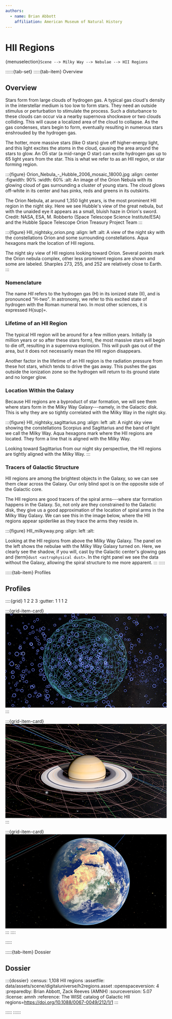 ```yaml
---
authors:
  - name: Brian Abbott
    affiliation: American Museum of Natural History
---
```



# HII Regions

{menuselection}`Scene --> Milky Way --> Nebulae --> HII Regions`


::::::{tab-set}
:::::{tab-item} Overview

## Overview

Stars form from large clouds of hydrogen gas. A typical gas cloud's density in the interstellar medium is too low to form stars. They need an outside stimulus or perturbation to stimulate the process. Such a disturbance to these clouds can occur via a nearby supernova shockwave or two clouds colliding. This will cause a localized area of the cloud to collapse. As the gas condenses, stars begin to form, eventually resulting in numerous stars enshrouded by the hydrogen gas.

The hotter, more massive stars (like O stars) give off higher-energy light, and this light excites the atoms in the cloud, causing the area around the stars to glow. An O5 star (a mid-range O star) can excite hydrogen gas up to 65 light years from the star. This is what we refer to as an HII region, or star forming region.


:::{figure} Orion_Nebula_-_Hubble_2006_mosaic_18000.jpg
:align: center
:figwidth: 90%
:width: 60%
:alt: An image of the Orion Nebula with its glowing cloud of gas surrounding a cluster of young stars. The cloud glows off-white in its center and has pinks, reds and greens in its outskirts.

The Orion Nebula, at around 1,350 light years, is the most prominent HII region in the night sky. Here we see Hubble's view of the great nebula, but with the unaided eye it appears as a small, bluish haze in Orion's sword. Credit: NASA, ESA, M. Robberto (Space Telescope Science Institute/ESA) and the Hubble Space Telescope Orion Treasury Project Team
:::



:::{figure} HII_nightsky_orion.png
:align: left
:alt: A view of the night sky with the constellations Orion and some surrounding constellations. Aqua hexagons mark the location of HII regions.

The night sky view of HII regions looking toward Orion. Several points mark the Orion nebula complex, other less prominent regions are shown and some are labeled. Sharples 273, 255, and 252 are relatively close to Earth.
:::


### Nomenclature

The name _HII_ refers to the hydrogen gas (H) in its ionized state (II), and is pronounced "H-two". In astronomy, we refer to this excited state of hydrogen with the Roman numeral two. In most other sciences, it is expressed H{sup}`+`.


### Lifetime of an HII Region

The typical HII region will be around for a few million years. Initially (a million years or so after these stars form), the most massive stars will begin to die off, resulting in a supernova explosion. This will push gas out of the area, but it does not necessarily mean the HII region disappears. 

Another factor in the lifetime of an HII region is the radiation pressure from these hot stars, which tends to drive the gas away. This pushes the gas outside the ionization zone so the hydrogen will return to its ground state and no longer glow.


### Location Within the Galaxy

Because HII regions are a byproduct of star formation, we will see them where stars form in the Milky Way Galaxy---namely, in the Galactic disk. This is why they are so tightly correlated with the Milky Way in the night sky.

:::{figure} HII_nightsky_sagittarius.png
:align: left
:alt: A night sky view showing the constellations Scorpius and Sagittarius and the band of light we call the Milky Way. Aqua hexagons mark where the HII regions are located. They form a line that is aligned with the Milky Way.

Looking toward Sagittarius from our night sky perspective, the HII regions are tightly aligned with the Milky Way. 
:::


### Tracers of Galactic Structure

HII regions are among the brightest objects in the Galaxy, so we can see them clear across the Galaxy. Our only blind spot is on the opposite side of the Galactic core.

The HII regions are good tracers of the spiral arms---where star formation happens in the Galaxy. So, not only are they constrained to the Galactic disk, they give us a good approximation of the location of spiral arms in the Milky Way Galaxy. We can see this in the image below, where the HII regions appear spiderlike as they trace the arms they reside in.


:::{figure} HII_milkyway.png
:align: left
:alt: 

Looking at the HII regions from above the Milky Way Galaxy. The panel on the left shows the nebulae with the Milky Way Galaxy turned on. Here, we clearly see the shadow, if you will, cast by the Galactic center's glowing gas and {term}`dust <astrophysical dust>`. In the right panel we see the data without the Galaxy, allowing the spiral structure to me more apparent.
:::
:::::


:::::{tab-item} Profiles

## Profiles

::::{grid} 1 2 2 3
:gutter: 1 1 1 2

:::{grid-item-card} [](/profiles/default/index)
[![default profile](/profiles/default/profile_default_icon.png)](/profiles/default/index)
:::


:::{grid-item-card} [](/profiles/default-full/index)
[![default-full profile](/profiles/default-full/profile_default_full_icon.png)](/profiles/default-full/index)
:::


:::{grid-item-card} [](/profiles/offline/index)
[![offline profile](/profiles/offline/profile_offline_icon.png)](/profiles/offline/index)
:::
::::

:::::


:::::{tab-item} Dossier

## Dossier

:::{dossier}
:census: 1,108 HII regions
:assetfile: data/assets/scene/digitaluniverse/h2regions.asset
:openspaceversion: 4
:preparedby: Brian Abbott, Zack Reeves (AMNH)
:sourceversion: 5.07
:license: amnh
:reference: The WISE catalog of Galactic HII regions=https://doi.org/10.1088/0067-0049/212/1/1
:::

:::::
::::::
